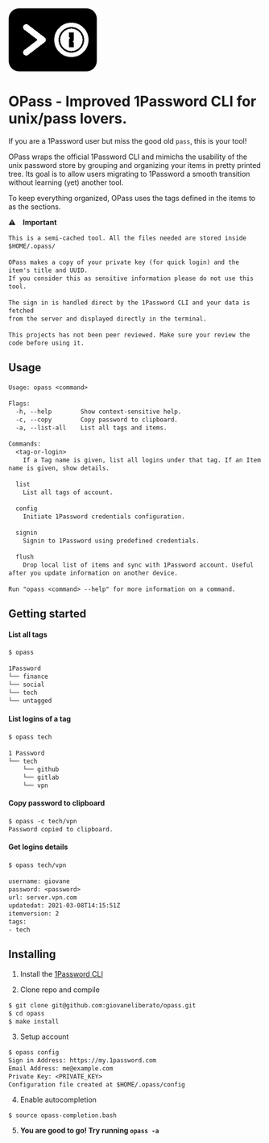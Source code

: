 
![](opass_logo.png)
# OPass - Improved 1Password CLI for unix/pass lovers.

If you are a 1Password user but miss the good old `pass`, this is your tool!

OPass wraps the official 1Password CLI and mimichs the usability of the unix password store by grouping and organizing your items in pretty printed tree. Its goal is to allow users migrating to 1Password a smooth transition without learning (yet) another tool.

To keep everything organized, OPass uses the tags defined in the items to as the sections.


> 
⚠️ ⠀**Important** 
```
This is a semi-cached tool. All the files needed are stored inside $HOME/.opass/

OPass makes a copy of your private key (for quick login) and the item's title and UUID.
If you consider this as sensitive information please do not use this tool.

The sign in is handled direct by the 1Password CLI and your data is fetched
from the server and displayed directly in the terminal. 

This projects has not been peer reviewed. Make sure your review the code before using it.
```



## Usage
```
Usage: opass <command>

Flags:
  -h, --help        Show context-sensitive help.
  -c, --copy        Copy password to clipboard.
  -a, --list-all    List all tags and items.

Commands:
  <tag-or-login>
    If a Tag name is given, list all logins under that tag. If an Item name is given, show details.

  list
    List all tags of account.

  config
    Initiate 1Password credentials configuration.

  signin
    Signin to 1Password using predefined credentials.

  flush
    Drop local list of items and sync with 1Password account. Useful after you update information on another device.

Run "opass <command> --help" for more information on a command.
```

## Getting started

#### List all tags
```
$ opass

1Password
└── finance
└── social
└── tech
└── untagged
```

#### List logins of a tag 
```
$ opass tech

1 Password
└── tech
    └── github
    └── gitlab
    └── vpn
```

#### Copy password to clipboard 
```
$ opass -c tech/vpn
Password copied to clipboard.
```

#### Get logins details 
```
$ opass tech/vpn

username: giovane
password: <password>
url: server.vpn.com
updatedat: 2021-03-08T14:15:51Z
itemversion: 2
tags:
- tech

```

## Installing

1. Install the [1Password CLI](https://app-updates.agilebits.com/product_history/CLI)

2. Clone repo and compile
```
$ git clone git@github.com:giovaneliberato/opass.git
$ cd opass
$ make install
```
3. Setup account
```
$ opass config
Sign in Address: https://my.1password.com
Email Address: me@example.com
Private Key: <PRIVATE_KEY>
Configuration file created at $HOME/.opass/config
```

4. Enable autocompletion
```
$ source opass-completion.bash
```

5. **You are good to go! Try running `opass -a`**
